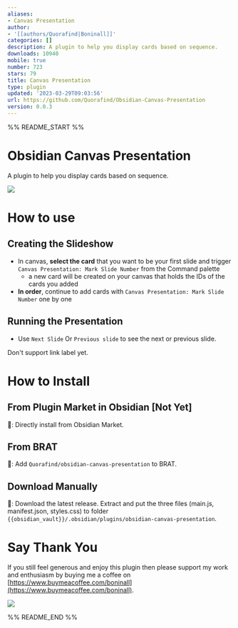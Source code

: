 ```yaml
---
aliases:
- Canvas Presentation
author:
- '[[authors/Quorafind|Boninall]]'
categories: []
description: A plugin to help you display cards based on sequence.
downloads: 10940
mobile: true
number: 723
stars: 79
title: Canvas Presentation
type: plugin
updated: '2023-03-29T09:03:56'
url: https://github.com/Quorafind/Obsidian-Canvas-Presentation
version: 0.0.3
---
```


%% README_START %%

# Obsidian Canvas Presentation

A plugin to help you display cards based on sequence.

![](https://raw.githubusercontent.com/Quorafind/obsidian-canvas-presentation/master/PPT.gif)

# How to use

## Creating the Slideshow
- In canvas, **select the card** that you want to be your first slide and trigger  `Canvas Presentation: Mark Slide Number` from the Command palette
	- a new card will be created on your canvas that holds the IDs of the cards you added
- **In order**, continue to add cards with `Canvas Presentation: Mark Slide Number` one by one

## Running the Presentation
- Use `Next Slide` Or `Previous slide` to see the next or previous slide.

Don't support link label yet.

# How to Install

## From Plugin Market in Obsidian [Not Yet]

💜: Directly install from Obsidian Market.

## From BRAT

🚗: Add `Quorafind/obsidian-canvas-presentation` to BRAT.

## Download Manually

🚚: Download the latest release. Extract and put the three files (main.js, manifest.json, styles.css) to
folder `{{obsidian_vault}}/.obsidian/plugins/obsidian-canvas-presentation`.

# Say Thank You

If you still feel generous and enjoy this plugin then please support my work and enthusiasm by buying me a coffee
on [https://www.buymeacoffee.com/boninall](https://www.buymeacoffee.com/boninall).

<a href="https://www.buymeacoffee.com/boninall"><img src="https://img.buymeacoffee.com/button-api/?text=Buy me a coffee&emoji=&slug=boninall&button_colour=6495ED&font_colour=ffffff&font_family=Lato&outline_colour=000000&coffee_colour=FFDD00"></a>



%% README_END %%